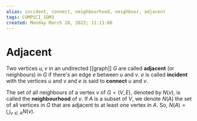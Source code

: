 ```yaml
---
alias: incident, connect, neighbourhood, neighbour, adjacent
tags: COMPSCI_1DM3
created: Monday March 28, 2022; 11:11:08 
---
```

# Adjacent
Two vertices $u, v$ in an undirected [[graph]] $G$ are called **adjacent** (or neighbours) in $G$ if there's an edge $e$ between $u$ and $v$. $e$ is called **incident** with the vertices $u$ and $v$ and $e$ is said to **connect** $u$ and $v$.

The set of all neighbours of a vertex $v$ of $G=(V,E)$, denoted by $N(v)$, is called the **neighbourhood** of $v$. If $A$ is a subset of $V$, we denote $N(A)$ the set of all vertices in $G$ that are adjacent to at least one vertex in $A$. So, $N(A)=\bigcup_{v\in A}N(v)$.